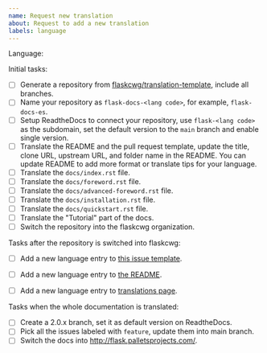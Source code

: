 ```yaml
---
name: Request new translation
about: Request to add a new translation
labels: language
---
```


<!--
Make sure there isn't an exist issue for the language you request to add.
-->

Language:

<!--
Replace this comment with a short introduction of yourself and your former experience with Flask or translation.
-->

<!--
To become a translation coordinator and create a translation for your language, please complete the following initial tasks in 30 days:
-->

Initial tasks:

- [ ] Generate a repository from [flaskcwg/translation-template](https://github.com/flaskcwg/translation-template), include all branches.
- [ ] Name your repository as `flask-docs-<lang code>`, for example, `flask-docs-es`.
- [ ] Setup ReadtheDocs to connect your repository, use `flask-<lang code>` as the subdomain, set the default version to the `main` branch and enable single version.
- [ ] Translate the README and the pull request template, update the title, clone URL, upstream URL, and folder name in the README. You can update README to add more format or translate tips for your language.
- [ ] Translate the `docs/index.rst` file.
- [ ] Translate the `docs/foreword.rst` file.
- [ ] Translate the `docs/advanced-foreword.rst` file.
- [ ] Translate the `docs/installation.rst` file.
- [ ] Translate the `docs/quickstart.rst` file.
- [ ] Translate the "Tutorial" part of the docs.
- [ ] Switch the repository into the flaskcwg organization.

<!--
When you finished the tasks above, leave a comment that includes your repository URL to ping us, we will switch your repository into the flaskcwg organization, then you can work on other chapters or call for other people to contribute.

After that:
-->

Tasks after the repository is switched into flaskcwg:

- [ ] Add a new language entry to [this issue template](https://github.com/flaskcwg/translation-coordination/blob/main/README.md).
- [ ] Add a new language entry to [the README](https://github.com/flaskcwg/translation-coordination/blob/main/README.md).
- [ ] Add a new language entry to [translations page](https://github.com/flaskcwg/flaskcwg.github.io/blob/source/templates/translations.html).


Tasks when the whole documentation is translated:

- [ ] Create a 2.0.x branch, set it as default version on ReadtheDocs.
- [ ] Pick all the issues labeled with `feature`, update them into main branch.
- [ ] Switch the docs into http://flask.palletsprojects.com/.
